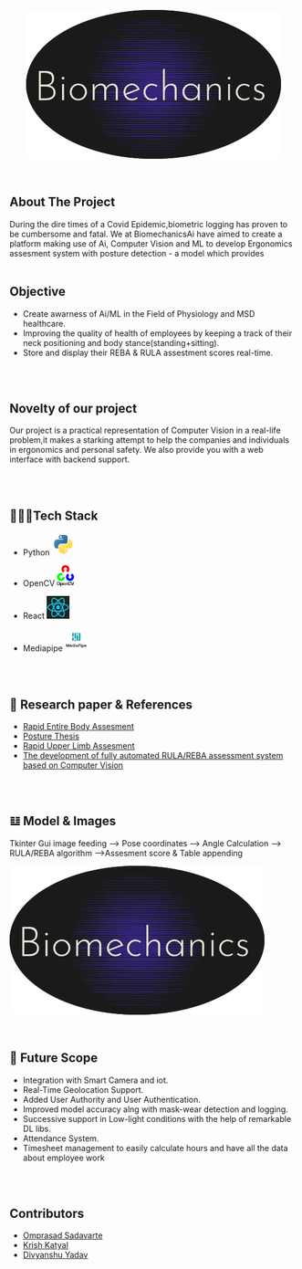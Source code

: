 <div id="top"></div>

<!-- PROJECT LOGO -->
<br />
<div align="center">
  <img alt="" src="assets/Biomechani.png" height=" x    "  />
  <p align="center">  
  </p>
  
</div>
<br>


## About The Project 
During the dire times of a Covid Epidemic,biometric logging has proven to be cumbersome and fatal.
We at BiomechanicsAi have aimed to create a platform making use of Ai,
Computer Vision and ML to develop Ergonomics assesment system with posture detection - a model which provides
<br>
<br>


<!-- ABOUT THE PROJECT -->
## Objective
- Create awarness of Ai/ML in the Field of Physiology and MSD healthcare.
- Improving the quality of health of employees by keeping a track of their neck positioning and body stance(standing+sitting).
- Store and display their REBA & RULA assestment scores real-time.

<br>
<br>

## Novelty of our project
Our project is a practical representation of Computer Vision in a real-life problem,it makes a starking attempt to 
help the companies and individuals in ergonomics and personal safety.
We also provide you with a web interface with backend support.

<br>
<br>

## 👩🏻‍💻Tech Stack
 + Python <a href="https://www.python.org" target="_blank">
<img src="https://raw.githubusercontent.com/devicons/devicon/master/icons/python/python-original.svg"
alt="python"
width="40"
height="40"></img></a>&nbsp;&nbsp;

+ OpenCV  <a href="https://opencv.org/"><img src="assets/opencv.png" width="30"></img></a>&nbsp;&nbsp;

+ React  <a href="https://reactjs.org/"><img src="assets/react.png" width="40"></img></a>&nbsp;&nbsp;

+ Mediapipe  <a href="https://dart.dev/"><img src="assets/mediapipe.png" width="40"></img></a>&nbsp;&nbsp;


<br>
<br>

## 📝 Research paper & References
* [Rapid Entire Body Assesment](https://www.researchgate.net/publication/12603778_Rapid_entire_body_assessment_REBA)
* [Posture Thesis](https://www.google.com/url?sa=t&rct=j&q=&esrc=s&source=web&cd=&cad=rja&uact=8&ved=2ahUKEwi3_fWUyKn2AhWJsVYBHRp4DWkQFnoECAMQAQ&url=https%3A%2F%2Fwww.iosrjournals.org%2Fiosr-jspe%2Fpapers%2FVol-5Issue5%2FVersion-1%2FB05050815.pdf&usg=AOvVaw18iFBmKjpRArSuNyW56IcQ)
* [Rapid Upper Limb Assesment](http://ftp.demec.ufpr.br/disciplinas/TM802/RULA_original%201993.pdf)
* [The development of fully automated RULA/REBA  assessment system based on Computer Vision](https://scholar.uwindsor.ca/cgi/viewcontent.cgi?article=9613&context=etd)

<br>
<br>

## 𝌭 Model & Images 
Tkinter Gui image feeding --> Pose coordinates --> Angle Calculation --> RULA/REBA algorithm -->Assesment score & Table appending
<br />
<div align="left">
  <img alt="" src="assets/Biomechani.png" height=" x    "  />
  <p align="left">  
  </p>
  
</div>
<br>

## 🚀 Future Scope
- Integration with Smart Camera and iot.
- Real-Time Geolocation Support.
- Added User Authority and User Authentication.
- Improved model accuracy alng with mask-wear detection and logging.
- Successive support in Low-light conditions with the help of remarkable DL libs.
- Attendance System.
- Timesheet management to easily calculate hours and have all the data about employee work
<br>
<br>

## Contributors 
* [Omprasad Sadavarte](https://github.com/OmSadavarte)
* [Krish Katyal](https://github.com/krishkatyal)
* [Divyanshu Yadav](https://github.com/divyanshu1810/)

